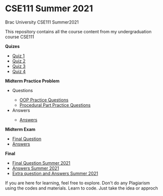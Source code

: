 # CSE111 Summer 2021
Brac University CSE111 Summer2021 

This repository contains all the course content from my undergraduation course CSE111

**Quizes**
<ul>
  <li><a href="https://colab.research.google.com/drive/1Ae7GiGsJbEp6s8LOjgQQT1ySZuRcgTBe?usp=sharing">Quiz 1</a></li>
  <li><a href="https://colab.research.google.com/drive/1CkeW6ZLr5KCB2IPqqSojcvrl1QiZoxIV?usp=sharing">Quiz 2</a></li>
  <li><a href="https://colab.research.google.com/drive/1DJP3EIBehkqdVvL1hmDBMfwZfdDT_7X_?usp=sharing">Quiz 3</a></li>
  <li><a href="https://colab.research.google.com/drive/1NpkHP5hmMB_IDbwY1hT4jLkTl84jfI9H?usp=sharing">Quiz 4</a></li>
</ul>

**Midterm Practice Problem**

<ul>
  <li>Questions</li>
  <ul>
    <li>
      <a target="_blank" href="https://github.com/danialcodes/CSE111/blob/main/Exams/Mid%20Term/Practice%20Questions/OOP%20Practice%20Questions.pdf">OOP Practice Questions</a>
    </li>
    <li>
     <a target="_blank" href="https://github.com/danialcodes/CSE111/blob/main/Exams/Mid%20Term/Practice%20Questions/Procedural%20Part%20Practice%20Questions.pdf">Procedural Part Practice Questions</a>
    </li>
  </ul>
  <li>Answers</li>
  <ul>
    <li><a href="https://colab.research.google.com/drive/1ozcLwjGijyLkYGH6UurO-9pXNfOI9XnM?usp=sharing">Answers</a></li>
  </ul>
</ul>

**Midterm Exam**

<ul>
  <li>
      <a target="_blank" href="https://github.com/danialcodes/CSE111/blob/main/Exams/Final/CSE111-Make-Up-Final-Question.pdf">Final Question</a>
    </li>
    <li><a href="https://github.com/danialcodes/CSE111/blob/main/Exams/Final/Md%20Danial%20Islam_20101534_01_Final%20Exam.ipynb">Answers</a>
  </li>
</ul>


**Final**

<ul>
  <li>
      <a target="_blank" href="https://github.com/danialcodes/CSE111/blob/main/Exams/Final/CSE111-Make-Up-Final-Question.pdf">Final Question Summer 2021</a>
   </li>
   <li>
     <a href="https://github.com/danialcodes/CSE111/blob/main/Exams/Final/Md%20Danial%20Islam_20101534_01_Final%20Exam.ipynb">Answers Summer 2021</a>
   </li>
  <li>
     <a href="https://colab.research.google.com/drive/1FUg-bISN7t6ltzd6i8RbIYe-XjqWm27v?usp=sharing">Extra question and Answers Summer 2021</a>
   </li>
</ul>

If you are here for learning, feel free to explore.
Don't do any Plagiarism using the codes and materials. Learn to code. Just take the idea or approch
